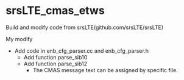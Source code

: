 # srsLTE_cmas_etws
Build and modify code from srsLTE(github.com/srsLTE/srsLTE)

My modify
* Add code in enb_cfg_parser.cc and enb_cfg_parser.h
  * Add function parse_sib10
  * Add function parse_sib12
    * The CMAS message text can be assigned by specific file.
